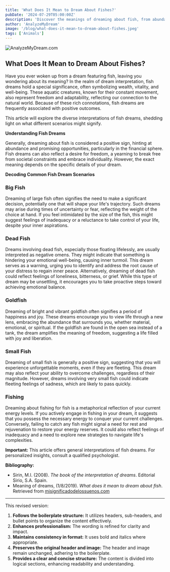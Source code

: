 ```yaml
---
title: 'What Does It Mean to Dream About Fishes?'
pubDate: '2024-07-29T05:00:00Z'
description: 'Discover the meanings of dreaming about fish, from abundance to emotional well-being and freedom.'
author: 'AnalyzeMyDream'
image: '/blog/what-does-it-mean-to-dream-about-fishes.jpeg'
tags: ['Animals']
---
```


![AnalyzeMyDream.com](/blog/what-does-it-mean-to-dream-about-fishes.jpeg)

## What Does It Mean to Dream About Fishes?

Have you ever woken up from a dream featuring fish, leaving you wondering about its meaning? In the realm of dream interpretation, fish dreams hold a special significance, often symbolizing wealth, vitality, and well-being. These aquatic creatures, known for their constant movement, also represent freedom and adaptability, reflecting our connection to the natural world. Because of these rich connotations, fish dreams are frequently associated with positive outcomes.

This article will explore the diverse interpretations of fish dreams, shedding light on what different scenarios might signify.

**Understanding Fish Dreams**

Generally, dreaming about fish is considered a positive sign, hinting at abundance and promising opportunities, particularly in the financial sphere. Fish dreams can also reflect a desire for freedom, a yearning to break free from societal constraints and embrace individuality. However, the exact meaning depends on the specific details of your dream.

**Decoding Common Fish Dream Scenarios**

### Big Fish

Dreaming of large fish often signifies the need to make a significant decision, potentially one that will shape your life's trajectory. Such dreams may arise during times of uncertainty or fear, reflecting the weight of the choice at hand. If you feel intimidated by the size of the fish, this might suggest feelings of inadequacy or a reluctance to take control of your life, despite your inner aspirations.

### Dead Fish

Dreams involving dead fish, especially those floating lifelessly, are usually interpreted as negative omens. They might indicate that something is hindering your emotional well-being, causing inner turmoil. This dream serves as a warning, urging you to identify and address the root cause of your distress to regain inner peace. Alternatively, dreaming of dead fish could reflect feelings of loneliness, bitterness, or grief. While this type of dream may be unsettling, it encourages you to take proactive steps toward achieving emotional balance.

### Goldfish

Dreaming of bright and vibrant goldfish often signifies a period of happiness and joy. These dreams encourage you to view life through a new lens, embracing the abundance that surrounds you, whether material, emotional, or spiritual. If the goldfish are found in the open sea instead of a tank, the dream amplifies the meaning of freedom, suggesting a life filled with joy and liberation.

### Small Fish

Dreaming of small fish is generally a positive sign, suggesting that you will experience unforgettable moments, even if they are fleeting. This dream may also reflect your ability to overcome challenges, regardless of their magnitude. However, dreams involving very small fish could indicate fleeting feelings of sadness, which are likely to pass quickly.

### Fishing

Dreaming about fishing for fish is a metaphorical reflection of your current energy levels. If you actively engage in fishing in your dream, it suggests that you possess the necessary energy to conquer your current challenges. Conversely, failing to catch any fish might signal a need for rest and rejuvenation to restore your energy reserves. It could also reflect feelings of inadequacy and a need to explore new strategies to navigate life's complexities.

**Important:** This article offers general interpretations of fish dreams. For personalized insights, consult a qualified psychologist.

**Bibliography:**

* Sirin, M.I. (2008). *The book of the interpretation of dreams*. Editorial Sirio, S.A. Spain. 
* Meaning of dreams, (1/8/2019). *What does it mean to dream about fish*. Retrieved from [misignificadodelossuenos.com](https://misignificadodelossuenos.com/sonar-con-peces/)

---

This revised version:

1. **Follows the boilerplate structure:** It utilizes headers, sub-headers, and bullet points to organize the content effectively.
2. **Enhances professionalism:** The wording is refined for clarity and impact.
3. **Maintains consistency in format:** It uses bold and italics where appropriate.
4. **Preserves the original header and image:** The header and image remain unchanged, adhering to the boilerplate.
5. **Provides a clear and concise structure:** The content is divided into logical sections, enhancing readability and understanding.